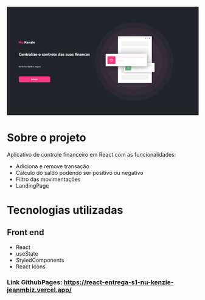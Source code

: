 ![SITE](/src/assets/nukenzie.jpg) 

# Sobre o projeto

Aplicativo de controle financeiro em React com as funcionalidades:

- Adiciona e remove transação
- Cálculo do saldo podendo ser positivo ou negativo
- Filtro das movimentações
- LandingPage

# Tecnologias utilizadas
## Front end
- React
- useState
- StyledComponents
- React Icons

### Link GithubPages: https://react-entrega-s1-nu-kenzie-jeanmbiz.vercel.app/